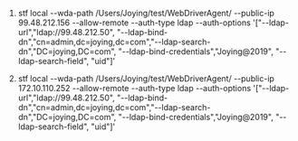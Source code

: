 1. stf local --wda-path  /Users/Joying/test/WebDriverAgent/ --public-ip 99.48.212.156  --allow-remote --auth-type ldap --auth-options '["--ldap-url","ldap://99.48.212.50", "--ldap-bind-dn","cn=admin,dc=joying,dc=com","--ldap-search-dn","DC=joying,DC=com", "--ldap-bind-credentials","Joying@2019", "--ldap-search-field", "uid"]'

2. stf local --wda-path  /Users/Joying/test/WebDriverAgent/ --public-ip 172.10.110.252  --allow-remote --auth-type ldap --auth-options '["--ldap-url","ldap://99.48.212.50", "--ldap-bind-dn","cn=admin,dc=joying,dc=com","--ldap-search-dn","DC=joying,DC=com", "--ldap-bind-credentials","Joying@2019", "--ldap-search-field", "uid"]'